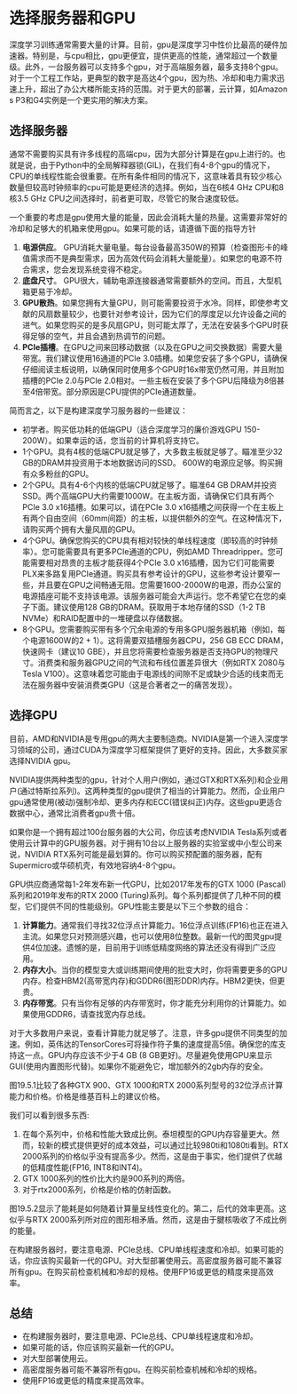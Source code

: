 

<!--
 * @version:
 * @Author:  StevenJokes https://github.com/StevenJokes
 * @Date: 2020-07-07 12:57:34
 * @LastEditors:  StevenJokes https://github.com/StevenJokes
 * @LastEditTime: 2020-08-14 15:04:16
 * @Description:MT, improve
 * @TODO::
 * @Reference:http://preview.d2l.ai/d2l-en/PR-1111/chapter_appendix-tools-for-deep-learning/selecting-servers-gpus.html
-->

# 选择服务器和GPU

深度学习训练通常需要大量的计算。目前，gpu是深度学习中性价比最高的硬件加速器。特别是，与cpu相比，gpu更便宜，提供更高的性能，通常超过一个数量级。此外，一台服务器可以支持多个gpu，对于高端服务器，最多支持8个gpu。对于一个工程工作站，更典型的数字是高达4个gpu，因为热、冷却和电力需求迅速上升，超出了办公大楼所能支持的范围。对于更大的部署，云计算，如Amazon s P3和G4实例是一个更实用的解决方案。

## 选择服务器

通常不需要购买具有许多线程的高端cpu，因为大部分计算是在gpu上进行的。也就是说，由于Python中的全局解释器锁(GIL)，在我们有4-8个gpu的情况下，CPU的单线程性能会很重要。在所有条件相同的情况下，这意味着具有较少核心数量但较高时钟频率的cpu可能是更经济的选择。例如，当在6核4 GHz CPU和8核3.5 GHz CPU之间选择时，前者更可取，尽管它的聚合速度较低。

一个重要的考虑是gpu使用大量的能量，因此会消耗大量的热量。这需要非常好的冷却和足够大的机箱来使用gpu。如果可能的话，请遵循下面的指导方针

1. **电源供应**。 GPU消耗大量电量。每台设备最高350W的预算（检查图形卡的峰值需求而不是典型需求，因为高效代码会消耗大量能量）。如果您的电源不符合需求，您会发现系统变得不稳定。
2. **底盘尺寸**。 GPU很大，辅助电源连接器通常需要额外的空间。而且，大型机箱更易于冷却。
3. **GPU散热**。如果您拥有大量GPU，则可能需要投资于水冷。同样，即使参考文献的风扇数量较少，也要针对参考设计，因为它们的厚度足以允许设备之间的进气。如果您购买的是多风扇GPU，则可能太厚了，无法在安装多个GPU时获得足够的空气，并且会遇到热调节的问题。
4. **PCIe插槽**。在GPU之间来回移动数据（以及在GPU之间交换数据）需要大量带宽。我们建议使用16通道的PCIe 3.0插槽。如果您安装了多个GPU，请确保仔细阅读主板说明，以确保同时使用多个GPU时16x带宽仍然可用，并且附加插槽的PCIe 2.0与PCIe 2.0相对。一些主板在安装了多个GPU后降级为8倍甚至4倍带宽。部分原因是CPU提供的PCIe通道数量。

简而言之，以下是构建深度学习服务器的一些建议：

* 初学者。购买低功耗的低端GPU（适合深度学习的廉价游戏GPU 150-200W）。如果幸运的话，您当前的计算机将支持它。
* 1个GPU。具有4核的低端CPU就足够了，大多数主板就足够了。瞄准至少32 GB的DRAM并投资用于本地数据访问的SSD。 600W的电源应足够。购买拥有众多粉丝的GPU。
* 2个GPU。具有4-6个内核的低端CPU就足够了。瞄准64 GB DRAM并投资SSD。两个高端GPU大约需要1000W。在主板方面，请确保它们具有两个PCIe 3.0 x16插槽。如果可以，请在PCIe 3.0 x16插槽之间获得一个在主板上有两个自由空间（60mm间距）的主板，以提供额外的空气。在这种情况下，请购买两个拥有大量风扇的GPU。
* 4个GPU。确保您购买的CPU具有相对较快的单线程速度（即较高的时钟频率）。您可能需要具有更多PCIe通道的CPU，例如AMD Threadripper。您可能需要相对昂贵的主板才能获得4个PCIe 3.0 x16插槽，因为它们可能需要PLX来多路复用PCIe通道。购买具有参考设计的GPU，这些参考设计要窄一些，并且要在GPU之间畅通无阻。您需要1600-2000W的电源，而办公室的电源插座可能不支持该电源。该服务器可能会大声运行。您不希望它在您的桌子下面。建议使用128 GB的DRAM。获取用于本地存储的SSD（1-2 TB NVMe）和RAID配置中的一堆硬盘以存储数据。
* 8个GPU。您需要购买带有多个冗余电源的专用多GPU服务器机箱（例如，每个电源1600W的2 + 1）。这将需要双插槽服务器CPU，256 GB ECC DRAM，快速网卡（建议10 GBE），并且您将需要检查服务器是否支持GPU的物理尺寸。消费类和服务器GPU之间的气流和布线位置差异很大（例如RTX 2080与Tesla V100）。这意味着您可能由于电源线的间隙不足或缺少合适的线束而无法在服务器中安装消费类GPU（这是合著者之一的痛苦发现）。

## 选择GPU

目前，AMD和NVIDIA是专用gpu的两大主要制造商。NVIDIA是第一个进入深度学习领域的公司，通过CUDA为深度学习框架提供了更好的支持。因此，大多数买家选择NVIDIA gpu。

NVIDIA提供两种类型的gpu，针对个人用户(例如，通过GTX和RTX系列)和企业用户(通过特斯拉系列)。这两种类型的gpu提供了相当的计算能力。然而，企业用户gpu通常使用(被动)强制冷却、更多内存和ECC(错误纠正)内存。这些gpu更适合数据中心，通常比消费者gpu贵十倍。

如果你是一个拥有超过100台服务器的大公司，你应该考虑NVIDIA Tesla系列或者使用云计算中的GPU服务器。对于拥有10台以上服务器的实验室或中小型公司来说，NVIDIA RTX系列可能是最划算的。你可以购买预配置的服务器，配有Supermicro或华硕机壳，有效地容纳4-8个gpu。

GPU供应商通常每1-2年发布新一代GPU，比如2017年发布的GTX 1000 (Pascal)系列和2019年发布的RTX 2000 (Turing)系列。每个系列都提供了几种不同的模型，它们提供不同的性能级别。GPU性能主要是以下三个参数的组合：

1. **计算能力**。通常我们寻找32位浮点计算能力。16位浮点训练(FP16)也正在进入主流。如果您只对预测感兴趣，也可以使用8位整数。最新一代的图灵gpu提供4位加速。遗憾的是，目前用于训练低精度网络的算法还没有得到广泛应用。
2. **内存大小**。当你的模型变大或训练期间使用的批变大时，你将需要更多的GPU内存。检查HBM2(高带宽内存)和GDDR6(图形DDR)内存。HBM2更快，但更贵。
3. **内存带宽**。只有当你有足够的内存带宽时，你才能充分利用你的计算能力。如果使用GDDR6，请查找宽内存总线。

对于大多数用户来说，查看计算能力就足够了。注意，许多gpu提供不同类型的加速。例如，英伟达的TensorCores可将操作符子集的速度提高5倍。确保您的库支持这一点。GPU内存应该不少于4 GB (8 GB更好)。尽量避免使用GPU来显示GUI(使用内置图形代替)。如果你不能避免它，增加额外的2gb内存的安全。

图19.5.1比较了各种GTX 900、GTX 1000和RTX 2000系列型号的32位浮点计算能力和价格。价格是维基百科上的建议价格。

我们可以看到很多东西:

1. 在每个系列中，价格和性能大致成比例。泰坦模型的GPU内存容量更大。然而，较新的模式提供更好的成本效益，可以通过比较980ti和1080ti看到。RTX 2000系列的价格似乎没有提高多少。然而，这是由于事实，他们提供了优越的低精度性能(FP16, INT8和INT4)。
2. GTX 1000系列的性价比大约是900系列的两倍。
3. 对于rtx2000系列，价格是价格的仿射函数。

图19.5.2显示了能耗是如何随着计算量呈线性变化的。第二，后代的效率更高。这似乎与RTX 2000系列所对应的图形相矛盾。然而，这是由于腱核吸收了不成比例的能量。

在构建服务器时，要注意电源、PCIe总线、CPU单线程速度和冷却。如果可能的话，你应该购买最新一代的GPU。对大型部署使用云。高密度服务器可能不兼容所有gpu。在购买前检查机械和冷却的规格。使用FP16或更低的精度来提高效率。


## 总结

* 在构建服务器时，要注意电源、PCIe总线、CPU单线程速度和冷却。
* 如果可能的话，你应该购买最新一代的GPU。
* 对大型部署使用云。
* 高密度服务器可能不兼容所有gpu。在购买前检查机械和冷却的规格。
* 使用FP16或更低的精度来提高效率。
